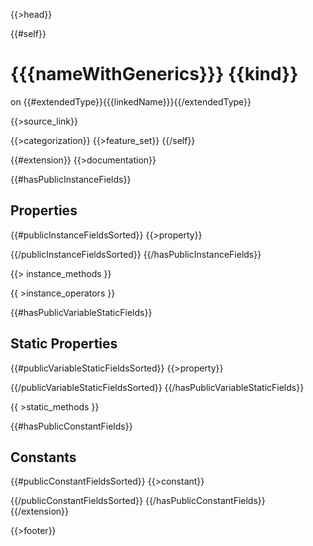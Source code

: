 {{>head}}

{{#self}}
# {{{nameWithGenerics}}} {{kind}}
on {{#extendedType}}{{{linkedName}}}{{/extendedType}}

{{>source_link}}

{{>categorization}}
{{>feature_set}}
{{/self}}

{{#extension}}
{{>documentation}}

{{#hasPublicInstanceFields}}
## Properties

{{#publicInstanceFieldsSorted}}
{{>property}}

{{/publicInstanceFieldsSorted}}
{{/hasPublicInstanceFields}}

{{> instance_methods }}

{{ >instance_operators }}

{{#hasPublicVariableStaticFields}}
## Static Properties

{{#publicVariableStaticFieldsSorted}}
{{>property}}

{{/publicVariableStaticFieldsSorted}}
{{/hasPublicVariableStaticFields}}

{{ >static_methods }}

{{#hasPublicConstantFields}}
## Constants

{{#publicConstantFieldsSorted}}
{{>constant}}

{{/publicConstantFieldsSorted}}
{{/hasPublicConstantFields}}
{{/extension}}

{{>footer}}
